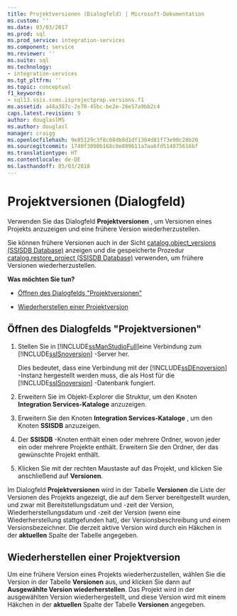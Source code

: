 ```yaml
---
title: Projektversionen (Dialogfeld) | Microsoft-Dokumentation
ms.custom: ''
ms.date: 03/03/2017
ms.prod: sql
ms.prod_service: integration-services
ms.component: service
ms.reviewer: ''
ms.suite: sql
ms.technology:
- integration-services
ms.tgt_pltfrm: ''
ms.topic: conceptual
f1_keywords:
- sql13.ssis.ssms.isprojectprop.versions.f1
ms.assetid: a48a387c-2e70-45bc-be2e-26e57a9bb2c4
caps.latest.revision: 9
author: douglaslMS
ms.author: douglasl
manager: craigg
ms.openlocfilehash: 9e85129c3f8c08db8d1df1304d81f73e90c28b20
ms.sourcegitcommit: 1740f3090b168c0e809611a7aa6fd514075616bf
ms.translationtype: HT
ms.contentlocale: de-DE
ms.lasthandoff: 05/03/2018
---
```

# <a name="project-versions-dialog-box"></a>Projektversionen (Dialogfeld)
  Verwenden Sie das Dialogfeld **Projektversionen** , um Versionen eines Projekts anzuzeigen und eine frühere Version wiederherzustellen.  
  
 Sie können frühere Versionen auch in der Sicht [catalog.object_versions &#40;SSISDB Database&#41;](../../integration-services/system-views/catalog-object-versions-ssisdb-database.md) anzeigen und die gespeicherte Prozedur [catalog.restore_project &#40;SSISDB Database&#41;](../../integration-services/system-stored-procedures/catalog-restore-project-ssisdb-database.md) verwenden, um frühere Versionen wiederherzustellen.  
  
 **Was möchten Sie tun?**  
  
-   [Öffnen des Dialogfelds "Projektversionen"](#open_dialog)  
  
-   [Wiederherstellen einer Projektversion](#restore)  
  
##  <a name="open_dialog"></a> Öffnen des Dialogfelds "Projektversionen"  
  
1.  Stellen Sie in [!INCLUDE[ssManStudioFull](../../includes/ssmanstudiofull-md.md)]eine Verbindung zum [!INCLUDE[ssISnoversion](../../includes/ssisnoversion-md.md)] -Server her.  
  
     Dies bedeutet, dass eine Verbindung mit der [!INCLUDE[ssDEnoversion](../../includes/ssdenoversion-md.md)] -Instanz hergestellt werden muss, die als Host für die [!INCLUDE[ssISnoversion](../../includes/ssisnoversion-md.md)] -Datenbank fungiert.  
  
2.  Erweitern Sie im Objekt-Explorer die Struktur, um den Knoten **Integration Services-Kataloge** anzuzeigen.  
  
3.  Erweitern Sie den Knoten **Integration Services-Kataloge** , um den Knoten **SSISDB** anzuzeigen.  
  
4.  Der **SSISDB** -Knoten enthält einen oder mehrere Ordner, wovon jeder ein oder mehrere Projekte enthält. Erweitern Sie den Ordner, der das gewünschte Projekt enthält.  
  
5.  Klicken Sie mit der rechten Maustaste auf das Projekt, und klicken Sie anschließend auf **Versionen**.  
  
 Im Dialogfeld **Projektversionen** wird in der Tabelle **Versionen** die Liste der Versionen des Projekts angezeigt, die auf dem Server bereitgestellt wurden, und zwar mit Bereitstellungsdatum und -zeit der Version, Wiederherstellungsdatum und -zeit der Version (wenn eine Wiederherstellung stattgefunden hat), der Versionsbeschreibung und einem Versionsbezeichner. Die derzeit aktive Version wird durch ein Häkchen in der **aktuellen** Spalte der Tabelle angegeben.  
  
##  <a name="restore"></a> Wiederherstellen einer Projektversion  
 Um eine frühere Version eines Projekts wiederherzustellen, wählen Sie die Version in der Tabelle **Versionen** aus, und klicken Sie dann auf **Ausgewählte Version wiederherstellen**. Das Projekt wird in der ausgewählten Version wiederhergestellt, und diese Version wird mit einem Häkchen in der **aktuellen** Spalte der Tabelle **Versionen** angegeben.  
  
  
